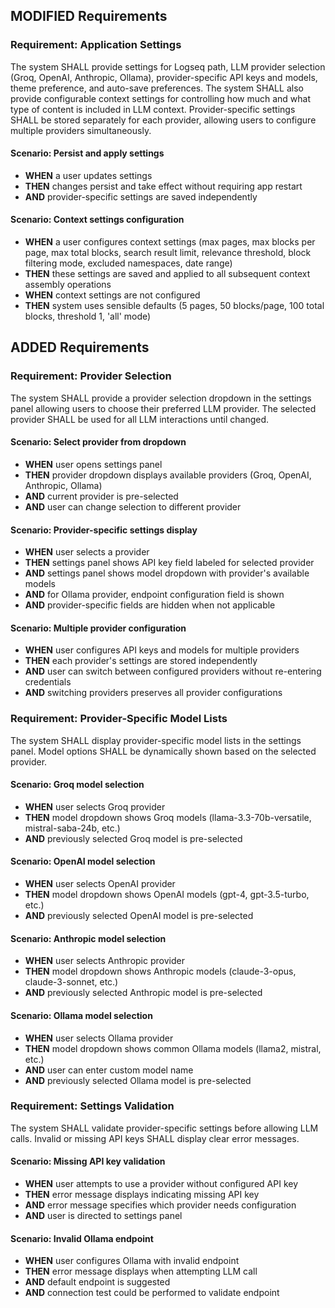 ## MODIFIED Requirements

### Requirement: Application Settings
The system SHALL provide settings for Logseq path, LLM provider selection (Groq, OpenAI, Anthropic, Ollama), provider-specific API keys and models, theme preference, and auto-save preferences. The system SHALL also provide configurable context settings for controlling how much and what type of content is included in LLM context. Provider-specific settings SHALL be stored separately for each provider, allowing users to configure multiple providers simultaneously.

#### Scenario: Persist and apply settings
- **WHEN** a user updates settings
- **THEN** changes persist and take effect without requiring app restart
- **AND** provider-specific settings are saved independently

#### Scenario: Context settings configuration
- **WHEN** a user configures context settings (max pages, max blocks per page, max total blocks, search result limit, relevance threshold, block filtering mode, excluded namespaces, date range)
- **THEN** these settings are saved and applied to all subsequent context assembly operations
- **WHEN** context settings are not configured
- **THEN** system uses sensible defaults (5 pages, 50 blocks/page, 100 total blocks, threshold 1, 'all' mode)

## ADDED Requirements

### Requirement: Provider Selection
The system SHALL provide a provider selection dropdown in the settings panel allowing users to choose their preferred LLM provider. The selected provider SHALL be used for all LLM interactions until changed.

#### Scenario: Select provider from dropdown
- **WHEN** user opens settings panel
- **THEN** provider dropdown displays available providers (Groq, OpenAI, Anthropic, Ollama)
- **AND** current provider is pre-selected
- **AND** user can change selection to different provider

#### Scenario: Provider-specific settings display
- **WHEN** user selects a provider
- **THEN** settings panel shows API key field labeled for selected provider
- **AND** settings panel shows model dropdown with provider's available models
- **AND** for Ollama provider, endpoint configuration field is shown
- **AND** provider-specific fields are hidden when not applicable

#### Scenario: Multiple provider configuration
- **WHEN** user configures API keys and models for multiple providers
- **THEN** each provider's settings are stored independently
- **AND** user can switch between configured providers without re-entering credentials
- **AND** switching providers preserves all provider configurations

### Requirement: Provider-Specific Model Lists
The system SHALL display provider-specific model lists in the settings panel. Model options SHALL be dynamically shown based on the selected provider.

#### Scenario: Groq model selection
- **WHEN** user selects Groq provider
- **THEN** model dropdown shows Groq models (llama-3.3-70b-versatile, mistral-saba-24b, etc.)
- **AND** previously selected Groq model is pre-selected

#### Scenario: OpenAI model selection
- **WHEN** user selects OpenAI provider
- **THEN** model dropdown shows OpenAI models (gpt-4, gpt-3.5-turbo, etc.)
- **AND** previously selected OpenAI model is pre-selected

#### Scenario: Anthropic model selection
- **WHEN** user selects Anthropic provider
- **THEN** model dropdown shows Anthropic models (claude-3-opus, claude-3-sonnet, etc.)
- **AND** previously selected Anthropic model is pre-selected

#### Scenario: Ollama model selection
- **WHEN** user selects Ollama provider
- **THEN** model dropdown shows common Ollama models (llama2, mistral, etc.)
- **AND** user can enter custom model name
- **AND** previously selected Ollama model is pre-selected

### Requirement: Settings Validation
The system SHALL validate provider-specific settings before allowing LLM calls. Invalid or missing API keys SHALL display clear error messages.

#### Scenario: Missing API key validation
- **WHEN** user attempts to use a provider without configured API key
- **THEN** error message displays indicating missing API key
- **AND** error message specifies which provider needs configuration
- **AND** user is directed to settings panel

#### Scenario: Invalid Ollama endpoint
- **WHEN** user configures Ollama with invalid endpoint
- **THEN** error message displays when attempting LLM call
- **AND** default endpoint is suggested
- **AND** connection test could be performed to validate endpoint

